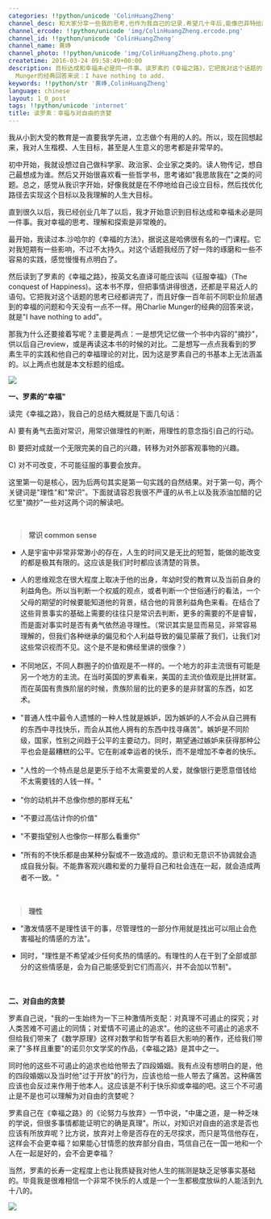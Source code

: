 ```yaml
---
categories: !!python/unicode 'ColinHuangZheng'
channel_desc: 和大家分享一些我的思考,也作为我自己的记录.希望几十年后,能像巴菲特给股东的信一样,依然可读.
channel_ercode: !!python/unicode 'img/ColinHuangZheng.ercode.png'
channel_id: !!python/unicode 'ColinHuangZheng'
channel_name: 黄峥
channel_photo: !!python/unicode 'img/ColinHuangZheng.photo.png'
createtime: 2016-03-24 09:58:49+00:00
description: 目标达成和幸福未必是同一件事。读罗素的《幸福之路》，它把我对这个话题的思考已经都讲完了，而且好像一百年前不同职业阶层遇到的问题和今天没有一点不同。用Charlie
  Munger的经典回答来说：I have nothing to add.
keywords: !!python/str '黄峥,ColinHuangZheng'
language: chinese
layout: 1_0_post
tags: !!python/unicode 'internet'
title: 读罗素：幸福与对自由的贪婪
---
```

<div class="rich_media_content" id="js_content">
<p>
         我从小到大受的教育是一直要我学先进，立志做个有用的人的。所以，现在回想起来，我对人生楷模、人生目标，甚至是人生意义的思考都是非常早的。
        </p>
<p>
         初中开始，我就设想过自己做科学家、政治家、企业家之类的。读人物传记，想自己最想成为谁。然后又开始很喜欢看一些哲学书，思考诸如"我思故我在"之类的问题。总之，感觉从我识字开始，好像我就是在不停地给自己设立目标，然后找优化路径去实现这个目标以及我理解的人生大目标。
        </p>
<p>
         直到很久以后，我已经创业几年了以后，我才开始意识到目标达成和幸福未必是同一件事。我对幸福的思考、理解和探索是非常晚的。
        </p>
<p>
         最开始，我读过本.沙哈尔的《幸福的方法》，据说这是哈佛很有名的一门课程。它对我短期有一些影响，不过不太持久。对这个话题我经历了好一阵的琢磨和一些不容易的实践，感觉慢慢有点明白了。
        </p>
<p>
         然后读到了罗素的《幸福之路》，按英文名直译可能应该叫《征服幸福》（The conquest of Happiness)。这本书不厚，但把事情讲得很透，还都是平易近人的语句。它把我对这个话题的思考已经都讲完了，而且好像一百年前不同职业阶层遇到的幸福的问题和今天没有一点不一样。用Charlie Munger的经典的回答来说，就是"I have nothing to add"。
        </p>
<p>
         那我为什么还要接着写呢？主要是两点：一是想凭记忆做一个书中内容的"摘抄"，供以后自己review，或是再读这本书的时候的对比。二是想写一点点我看到的罗素生平的实践和他自己的幸福理论的对比，因为这是罗素自己的书基本上无法涵盖的。以上两点也就是本文标题的组成。
        </p>
<p>
<img data-ratio="1.4970059880239521" data-s="300,640" data-src="" data-type="jpeg" data-w="334" src="{{ '/img/YLDSCEuZpZy9gU41xVWbKNSvFroTH0Pq5icKLebDibXscPGYYibZBH5dBrTEl9hCUSxI2yHrGdKfc8JtUhQBiczdkQ.jpeg' | prepend: site.img | replace: '//','/' }}"/>
<br/>
</p>
<p>
<strong>
          一、罗素的"幸福"
         </strong>
</p>
<p>
         读完《幸福之路》，我自己的总结大概就是下面几句话：
        </p>
<p>
         A) 要有勇气去面对常识，用常识做理性的判断，用理性的意念指引自己的行动。
        </p>
<p>
         B) 要把对成就一个无限完美的自己的兴趣，转移为对外部客观事物的兴趣。
        </p>
<p>
         C) 对不可改变，不可能征服的事要会放弃。
        </p>
<p>
         这里第一句是核心，因为后两句其实是第一句实践的自然结果。对于第一句，两个关键词是"理性"和"常识"。下面就请容忍我很不严谨的从书上以及我添油加醋的记忆里"摘抄"一些对这两个词的解读吧。
        </p>
<p>
<br/>
</p>
<blockquote>
<p style="text-align: left;">
<strong>
           常识 common sense
          </strong>
</p>
</blockquote>
<ul class="list-paddingleft-2" style="list-style-type: square;">
<li>
<p>
           人是宇宙中非常非常渺小的存在，人生的时间又是无比的短暂，能做的能改变的都是极其有限的。这应该是我们时时都应该清楚的背景。
          </p>
</li>
<li>
<p>
<span style="line-height: 1.6;">
            人的思维观念在很大程度上取决于他的出身，年幼时受的教育以及当前自身的利益角色。所以当判断一个权威的观点，或者判断一个世俗通行的看法，一个父母的期望的时候要能知道他的背景，结合他的背景利益角色来看。在结合了这些背景事实的基础上需要的往往只是常识去判断，更多的需要的不是睿智，而是面对事实时是否有勇气依然追寻理性。（常识其实是显而易见，非常容易理解的，但我们各种继承的偏见和个人利益导致的偏见蒙蔽了我们，让我们对这些常识视而不见。这个是不是和佛经里讲的很像？）
           </span>
</p>
</li>
<li>
<p>
<span style="line-height: 1.6;">
            不同地区，不同人群圈子的价值观是不一样的。一个地方的非主流很有可能是另一个地方的主流。在当时英国的罗素看来，美国的主流价值观是比拼财富。而在英国有贵族阶层的时候，贵族阶层的比的更多的是非财富的东西，如艺术。
           </span>
</p>
</li>
<li>
<p>
<span style="line-height: 1.6;">
            "普通人性中最令人遗憾的一种人性就是嫉妒，因为嫉妒的人不会从自己拥有的东西中寻找快乐，而会从其他人拥有的东西中找寻痛苦"。嫉妒是不同阶级，国家，性别之间趋于公平的主要动力。同时，期望通过嫉妒来获得那种公平也会是最糟糕的公平。它在削减幸运者的快乐，而不是增加不幸者的快乐。
           </span>
</p>
</li>
<li>
<p>
<span style="line-height: 1.6;">
            "人性的一个特点是总是更乐于给不太需要爱的人爱，就像银行更愿意借钱给不太需要钱的人钱一样。"
           </span>
</p>
</li>
<li>
<p>
<span style="line-height: 1.6;">
            "你的动机并不总像你想的那样无私"
           </span>
</p>
</li>
<li>
<p>
<span style="line-height: 1.6;">
            "不要过高估计你的价值"
           </span>
</p>
</li>
<li>
<p>
<span style="line-height: 1.6;">
            "不要指望别人也像你一样那么看重你"
           </span>
</p>
</li>
<li>
<p>
<span style="line-height: 1.6;">
            "所有的不快乐都是由某种分裂或不一致造成的。意识和无意识不协调就会造成自我分裂。不能靠客观兴趣和爱的力量将自己和社会连在一起，就会造成两者不一致。"
           </span>
</p>
<p>
<span style="line-height: 1.6;">
</span>
</p>
</li>
<br/>
</ul>
<blockquote>
<p style="text-align: left;">
<strong>
           理性
          </strong>
</p>
</blockquote>
<ul class="list-paddingleft-2" style="list-style-type: square;">
<li>
<p>
           "激发情感不是理性该干的事，尽管理性的一部分作用就是找出可以阻止会危害福祉的情感的方法"。
          </p>
</li>
<li>
<p>
<span style="line-height: 1.6;">
            同时，"理性是不希望减少任何炙热的情感的。有理性的人在干到了全部或部分的这些情感是，会为自己能感受到它们而高兴，并不会加以节制"。
           </span>
</p>
</li>
</ul>
<p>
<br/>
</p>
<p>
<strong>
          二、对自由的贪婪
         </strong>
</p>
<p>
         罗素自己说，"我的一生始终为一下三种激情所支配：对真理不可遏止的探究；对人类苦难不可遏止的同情；对爱情不可遏止的追求"。他的这些不可遏止的追求不但给我们带来了《数学原理》这样对数学和哲学有着巨大影响的著作，还给我们带来了"多样且重要"的诺贝尔文学奖的作品，《幸福之路》是其中之一。
        </p>
<p>
         同时他的这些不可遏止的追求也给他带去了四段婚姻。我有点没有想明白的是，他的四段婚姻以及当时他"过于开放"的行为，应该也给一些人带去了痛苦。这种痛苦应该也会反过来作用于他本人。这应该是不利于快乐抑或幸福的吧。这三个不可遏止是不是也可以理解为对自由的贪婪呢？
        </p>
<p>
         罗素自己在《幸福之路》的《论努力与放弃》一节中说，"中庸之道，是一种乏味的学说，但很多事情都能证明它的确是真理"。所以，对知识对自由的追求是否也应该有所放弃呢？比方说，放弃对上帝是否存在的无尽探求，而只是笃信他存在，这样会不会更幸福？如果能心甘情愿的放弃部分自由，笃信自己在一国一地和一个人在一起是好的，会不会更幸福？
        </p>
<p>
         当然，罗素的长寿一定程度上也让我质疑我对他人生的揣测是缺乏足够事实基础的。毕竟我是很难相信一个非常不快乐的人或是一个一生都极度放纵的人能活到九十八的。
        </p>
<p>
<img data-ratio="1" data-s="300,640" data-src="" data-type="jpeg" data-w="344" src="{{ '/img/YLDSCEuZpZywicRYiaUuhaUSHQW0w1bmYVITjSRdHC4ez2GMa0f99FiciaxnbBkZ22TtepRDBbuLSH6qibDTCATI57A.jpeg' | prepend: site.img | replace: '//','/' }}" style="color: rgb(62, 62, 62); line-height: 25.6000003814697px; white-space: pre-wrap; box-sizing: border-box !important; word-wrap: break-word !important; width: auto !important; visibility: visible !important; background-color: rgb(255, 255, 255);" width="auto"/>
</p>
</div>